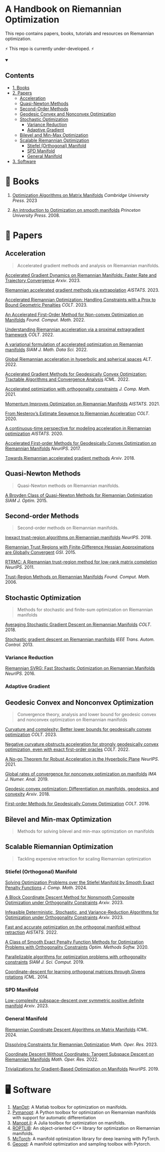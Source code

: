 # A Handbook on Riemannian Optimization
This repo contains papers, books, tutorials and resources on Riemannian optimization. 

⚡ This repo is currently under-developed. ⚡

<details open>
  <summary><h2><b> Contents </b></h2></summary>

  * [1. Books](#books)
  * [2. Papers](#papers)
    * [Acceleration](#acceleration)
    * [Quasi-Newton Methods](#quasi-newton-methods)
    * [Second-Order Methods](#second-order-methods)
    * [Geodesic Convex and Nonconvex Optimization](#geodesic-convex-and-nonconvex-optimization)
    * [Stochastic Optimization](#stochastic-optimization)
      * [Variance Reduction](#variance-reduction)
      * [Adaptive Gradient](#adaptive-gradient)
    * [Bilevel and Min-Max Optimization](#bilevel-and-min-max-optimization)
    * [Scalable Riemannian Optimization](#scalable-riemannian-optimization)
      * [Stiefel (Orthogonal) Manifold](#stiefel-orthogonal-manifold)
      * [SPD Manifold](#spd-manifold)
      * [General Manifold](#general-manifold)
   * [3. Software](#software) 
</details>

# 📘 Books

1. <a href="https://press.princeton.edu/absil?srsltid=AfmBOorlfmgaTCzFeGcEDw9mxNrVvWMaKhY578kDlMOKlYY9D-G9ar3n" target="_blank">Optimization Algorithms on Matrix Manifolds</a> *Cambridge University Press*. 2023

2. <a href="https://www.nicolasboumal.net/book/" target="_blank">An introduction to Optimization on smooth manifolds</a> *Princeton University Press*. 2008.

# 📜 Papers

## Acceleration
> Accelerated gradient methods and analysis on Riemannian manifolds. 

<a href="https://arxiv.org/pdf/2312.06366" target="_blank">Accelerated Gradient Dynamics on Riemannian Manifolds: Faster Rate and Trajectory Convergence</a> *Arxiv*. 2023.

<a href="https://proceedings.mlr.press/v206/han23a/han23a.pdf" target="_blank">Riemannian accelerated gradient methods via extrapolation</a>  *AISTATS*. 2023.

<a href="https://proceedings.mlr.press/v195/martinez-rubio23a/martinez-rubio23a.pdf" target="_blank">Accelerated Riemannian Optimization: Handling Constraints with a Prox to Bound Geometric Penalties</a>  *COLT*. 2023.

<a href="https://link.springer.com/article/10.1007/s10208-022-09573-9" target="_blank">An Accelerated First-Order Method for Non-convex Optimization on Manifolds</a> *Found. Comput. Math.* 2022.

<a href="https://proceedings.mlr.press/v178/jin22a/jin22a.pdf" target="_blank">Understanding Riemannian acceleration via a proximal extragradient framework</a>  *COLT*. 2022.

<a href="https://epubs.siam.org/doi/abs/10.1137/21M1395648" target="_blank">A variational formulation of accelerated optimization on Riemannian manifolds</a>  *SIAM J. Math. Data Sci.* 2022.

<a href="https://proceedings.mlr.press/v167/martinez-rubio22a/martinez-rubio22a.pdf" target="_blank">Global Riemannian acceleration in hyperbolic and spherical spaces</a>  *ALT*. 2022.

<a href="https://proceedings.mlr.press/v162/kim22k/kim22k.pdf" target="_blank">Accelerated Gradient Methods for Geodesically Convex Optimization: Tractable Algorithms and Convergence Analysis</a>  *ICML*. 2022.

<a href="https://www.global-sci.org/intro/article_detail.html?journal=undefined&article_id=18372" target="_blank">Accelerated optimization with orthogonality constraints</a>  *J. Comp. Math.* 2021.

<a href="https://proceedings.mlr.press/v130/alimisis21a/alimisis21a.pdf" target="_blank">Momentum Improves Optimization on Riemannian Manifolds</a>  *AISTATS*. 2021.

<a href="https://proceedings.mlr.press/v125/ahn20a/ahn20a.pdf" target="_blank">From Nesterov’s Estimate Sequence to Riemannian Acceleration</a>  *COLT*. 2020. 

<a href="https://proceedings.mlr.press/v108/alimisis20a/alimisis20a.pdf" target="_blank">A continuous-time perspective for modeling acceleration in Riemannian optimization</a> *AISTATS*. 2020.

<a href="https://proceedings.neurips.cc/paper_files/paper/2017/file/6ef80bb237adf4b6f77d0700e1255907-Paper.pdf" target="_blank">Accelerated First-order Methods for Geodesically Convex Optimization on Riemannian Manifolds</a>  *NeurIPS*. 2017.

<a href="https://arxiv.org/pdf/1806.02812" target="_blank">Towards Riemannian accelerated gradient methods</a> *Arxiv*. 2018. 

## Quasi-Newton Methods
> Quasi-Newton methods on Riemannian manifolds.

<a href="https://epubs.siam.org/doi/10.1137/140955483" target="_blank">A Broyden Class of Quasi-Newton Methods for Riemannian Optimization</a> *SIAM J. Optim.* 2015.


## Second-order Methods
> Second-order methods on Riemannian manifolds.


<a href="https://proceedings.neurips.cc/paper_files/paper/2018/file/3e9e39fed3b8369ed940f52cf300cf88-Paper.pdf" target="_blank">Inexact trust-region algorithms on Riemannian manifolds</a> *NeurIPS*. 2018.

[Riemannian Trust Regions with Finite-Difference Hessian Approximations are Globally Convergent](https://link.springer.com/chapter/10.1007/978-3-319-25040-3_50) *GSI*. 2015.


<a href="https://proceedings.neurips.cc/paper_files/paper/2011/file/37bc2f75bf1bcfe8450a1a41c200364c-Paper.pdf" target="_blank">RTRMC: A Riemannian trust-region method for low-rank matrix completion</a> *NeurIPS*. 2011.

<a href="https://link.springer.com/article/10.1007/s10208-005-0179-9" target="_blank">Trust-Region Methods on Riemannian Manifolds</a> *Found. Comput. Math.* 2006.


## Stochastic Optimization
> Methods for stochastic and finite-sum optimization on Riemannian manifolds

<a href="https://proceedings.mlr.press/v75/tripuraneni18a/tripuraneni18a.pdf" target="_blank">Averaging Stochastic Gradient Descent on Riemannian Manifolds</a> *COLT*. 2018.

<a href="https://ieeexplore.ieee.org/abstract/document/6487381" target="_blank">Stochastic gradient descent on Riemannian manifolds</a> *IEEE Trans. Autom. Control.* 2013.


### Variance Reduction

<a href="https://proceedings.neurips.cc/paper_files/paper/2016/file/98e6f17209029f4ae6dc9d88ec8eac2c-Paper.pdf" target="_blank">Riemannian SVRG: Fast Stochastic Optimization on Riemannian Manifolds</a> *NeurIPS*. 2016.

### Adaptive Gradient


## Geodesic Convex and Nonconvex Optimization
> Convergence theory, analysis and lower bound for geodesic convex and nonconvex optimization on Riemannian manifolds

<a href="https://proceedings.mlr.press/v195/criscitiello23a/criscitiello23a.pdf" target="_blank">Curvature and complexity: Better lower bounds for geodesically convex optimization</a> *COLT*. 2023.

<a href="https://proceedings.mlr.press/v178/criscitiello22a/criscitiello22a.pdf" target="_blank">Negative curvature obstructs acceleration for strongly geodesically convex optimization, even with exact first-order oracles</a> *COLT*. 2022.

<a href="https://openreview.net/pdf?id=twz1QqzU0Hp" target="_blank">A No-go Theorem for Robust Acceleration in the Hyperbolic Plane</a> *NeurIPS*. 2021.

<a href="https://academic.oup.com/imajna/article/39/1/1/4836777" target="_blank">Global rates of convergence for nonconvex optimization on manifolds</a> *IMA J. Numer. Anal.* 2019.

<a href="https://arxiv.org/pdf/1806.06373" target="_blank">Geodesic convex optimization: Differentiation on manifolds, geodesics, and convexity</a> *Arxiv*. 2018.

<a href="https://proceedings.mlr.press/v49/zhang16b.pdf" target="_blank">First-order Methods for Geodesically Convex Optimization</a> *COLT*. 2016.


## Bilevel and Min-max Optimization
> Methods for solving bilevel and min-max optimization on manifolds


## Scalable Riemannian Optimization
> Tackling expensive retraction for scaling Riemannian optimization

### Stiefel (Orthogonal) Manifold

<a href="https://global-sci.org/intro/article_detail.html?journal=undefined&article_id=23277" target="_blank">Solving Optimization Problems over the Stiefel Manifold by Smooth Exact Penalty Functions</a> *J. Comp. Math.* 2024.

<a href="https://arxiv.org/pdf/2304.03641" target="_blank">A Block Coordinate Descent Method for Nonsmooth Composite Optimization under Orthogonality Constraints</a> *Arxiv*. 2023.

<a href="https://arxiv.org/pdf/2303.16510" target="_blank">Infeasible Deterministic, Stochastic, and Variance-Reduction Algorithms for Optimization under Orthogonality Constraints</a> *Arxiv*. 2023.

<a href="https://proceedings.mlr.press/v151/ablin22a/ablin22a.pdf" target="_blank">Fast and accurate optimization on the orthogonal manifold without retraction</a> *AISTATS*. 2022.

<a href="https://www.tandfonline.com/doi/full/10.1080/10556788.2020.1852236" target="_blank">A Class of Smooth Exact Penalty Function Methods for Optimization Problems with Orthogonality Constraints</a> *Optim. Methods Softw.* 2020.

<a href="https://epubs.siam.org/doi/10.1137/18M1221679" target="_blank">Parallelizable algorithms for optimization problems with orthogonality constraints</a> *SIAM J. Sci. Comput.* 2019.

<a href="https://proceedings.mlr.press/v32/shalit14.pdf" target="_blank">Coordinate-descent for learning orthogonal matrices through Givens rotations</a> *ICML*. 2014.

### SPD Manifold

<a href="https://arxiv.org/pdf/2305.02041" target="_blank">Low-complexity subspace-descent over symmetric positive definite manifold</a> *Arxiv*. 2023.

### General Manifold

<a href="https://proceedings.mlr.press/v235/han24c.html" target="_blank">Riemannian Coordinate Descent Algorithms on Matrix Manifolds</a> *ICML*. 2024.

<a href="https://dl.acm.org/doi/abs/10.1287/moor.2023.1360" target="_blank">Dissolving Constraints for Riemannian Optimization</a> *Math. Oper. Res.* 2023.

<a href="https://pubsonline.informs.org/doi/full/10.1287/moor.2022.1253?af=R" target="_blank">Coordinate Descent Without Coordinates: Tangent Subspace Descent on Riemannian Manifolds</a> *Math. Oper. Res.* 2022.

<a href="https://proceedings.neurips.cc/paper_files/paper/2019/file/1b33d16fc562464579b7199ca3114982-Paper.pdf" target="_blank">Trivializations for Gradient-Based Optimization on Manifolds</a> *NeurIPS*. 2019.


# 🖥️ Software

1. <a href="https://github.com/NicolasBoumal/manopt" target="_blank">ManOpt</a>: A Matlab toolbox for optimization on manifolds.
2. <a href="https://github.com/pymanopt/pymanopt" target="_blank">Pymanopt</a>: A Python toolbox for optimization on Riemannian manifolds with support for automatic differentiation
3. <a href="https://github.com/JuliaManifolds/Manopt.jl" target="_blank">Manopt.jl</a>: A Julia toolbox for optimization on manifolds.
4. <a href="https://github.com/whuang08/ROPTLIB" target="_blank">ROPTLIB</a>: An object-oriented C++ library for optimization on Riemannian manifolds.
5. <a href="https://github.com/mctorch/mctorch" target="_blank">McTorch</a>: A manifold optimization library for deep learning with PyTorch.
6. <a href="https://github.com/geoopt/geoopt" target="_blank">Geoopt</a>: A manifold optimization and sampling toolbox with Pytorch.
